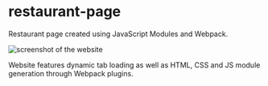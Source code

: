 # restaurant-page

Restaurant page created using JavaScript Modules and Webpack.

<img src="https://user-images.githubusercontent.com/92861357/172929545-b601d96f-5c96-4d87-bf8e-7830de373281.png" alt="screenshot of the website">

Website features dynamic tab loading as well as HTML, CSS and JS module generation through Webpack plugins.
